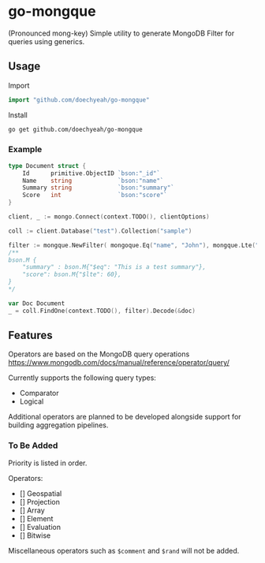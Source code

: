 # go-mongque #

(Pronounced mong-key) Simple utility to generate MongoDB Filter for queries using generics.

## Usage ##

Import

```go
import "github.com/doechyeah/go-mongque"
```

Install

```sh
go get github.com/doechyeah/go-mongque
```

### Example ###

```go
type Document struct {
    Id      primitive.ObjectID `bson:"_id"`
    Name    string             `bson:"name"`
    Summary string             `bson:"summary"`
    Score   int                `bson:"score"`
}

client, _ := mongo.Connect(context.TODO(), clientOptions)

coll := client.Database("test").Collection("sample")

filter := mongque.NewFilter( mongoque.Eq("name", "John"), mongque.Lte("score", 60) )
/**
bson.M {
    "summary" : bson.M{"$eq": "This is a test summary"},
    "score": bson.M{"$lte": 60},
}
*/

var Doc Document
_ = coll.FindOne(context.TODO(), filter).Decode(&doc)
```

## Features ##

Operators are based on the MongoDB query operations <https://www.mongodb.com/docs/manual/reference/operator/query/>

Currently supports the following query types:

- Comparator
- Logical

Additional operators are planned to be developed alongside support for building aggregation pipelines.

### To Be Added ###

Priority is listed in order.

Operators:

- [] Geospatial
- [] Projection
- [] Array
- [] Element
- [] Evaluation
- [] Bitwise

Miscellaneous operators such as `$comment` and `$rand` will not be added.
